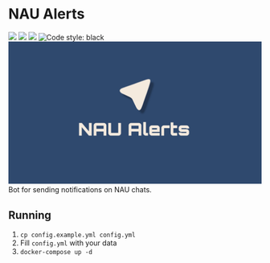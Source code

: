 # NAU Alerts
<a href="#"><img src="https://img.shields.io/github/languages/code-size/naudigital/airalertsbot"/></a>
<a href="#"><img src="https://img.shields.io/github/license/naudigital/airalertsbot"/></a>
<a href="#"><img src="https://img.shields.io/github/commit-activity/m/naudigital/airalertsbot"/></a>
<img src="https://img.shields.io/badge/code%20style-black-000000.svg" alt="Code style: black"></a><br>
![NAU Alerts](assets/banner.jpg)
Bot for sending notifications on NAU chats.

## Running
1. `cp config.example.yml config.yml`
2. Fill `config.yml` with your data
3. `docker-compose up -d`
